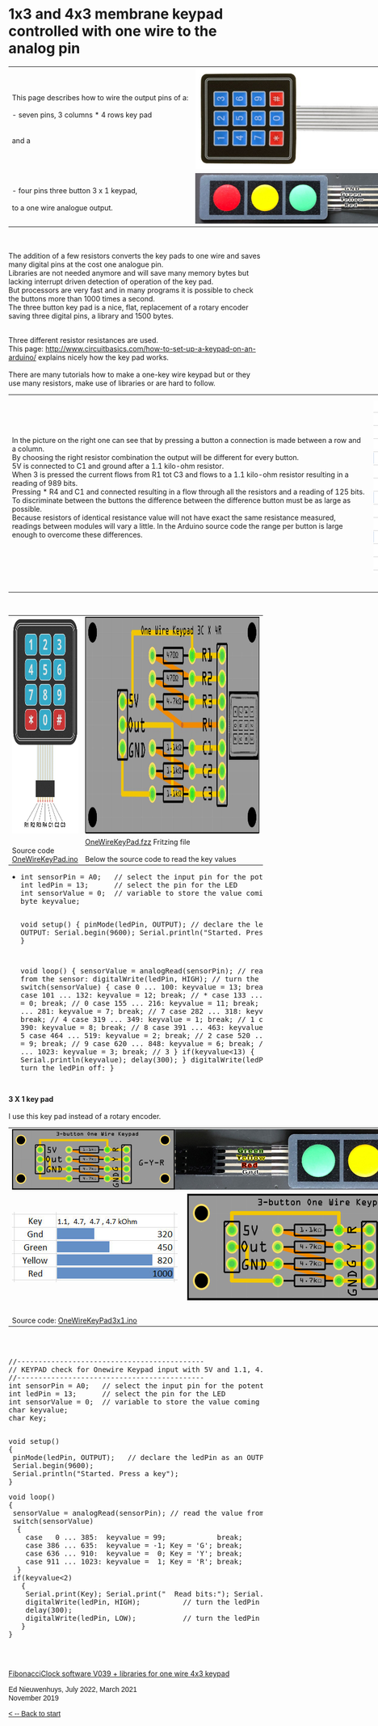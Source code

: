 # 1x3 and 4x3 membrane keypad controlled with one wire to the analog pin

<table style="width: 900px">
	<tr>
		<td><span lang="EN-GB" style="mso-ansi-language: EN-GB">
<span class="auto-style2">This page describes how to wire the output pins of a:<br />
		<br />
		- seven 
pins, 3 columns * 4 rows key pad <br />
		<br />
		<br />
		and a <br />
		</span></span></td>
		<td><img alt="keypad" height="200" src="3x4keypaddwars.jpg" /></td>
	</tr>
	<tr>
		<td><span lang="EN-GB" style="mso-ansi-language: EN-GB">
<span class="auto-style2">- four pins three button 3 x 1 keypad, <br />
		</span> <o:p><span class="auto-style2"><br />
		to a 
one wire analogue output. </span></o:p>
		</span></td>
		<td><img alt="keypad 3b" height="100" src="3Button.jpg" /></td>
	</tr>
</table>
<span lang="EN-GB" style="mso-ansi-language: EN-GB">
<o:p><span class="auto-style2"> <br />
<br />
The addition of a few resistors converts the key pads to one wire and saves 
many digital pins at the cost one analogue pin.<br />
Libraries are not needed anymore and will save many memory bytes but lacking</span></o:p><o:p><span class="auto-style2"> 
interrupt driven detection of operation of the key pad. <br />
But processors are very fast and in many programs it is possible to check the 
buttons more than 1000 times a second.<br />
The three button key pad is a nice, flat, replacement of a rotary encoder saving 
three digital pins, a library and 1500 bytes.</span></o:p></span></p>
<br />
Three different resistor resistances are used.<br />
This page:
<a href="http://www.circuitbasics.com/how-to-set-up-a-keypad-on-an-arduino/">
http://www.circuitbasics.com/how-to-set-up-a-keypad-on-an-arduino/</a>
<span lang="EN-GB" style="mso-ansi-language: EN-GB">explains nicely how the key 
pad works.</span><br />
<br />
There are many tutorials how to make a one-key wire keypad but or they use many 
resistors, make use of libraries or are hard to follow.</span></o:p></span></p>
<p class="MsoNormal">
<table style="width: 1000px">
	<tr>
		<td class="auto-style2">In the picture on the right one can see that by 
		pressing a button a connection is made between a row and a column. <br />
		By choosing the right resistor combination the output will be different 
		for every button. <br />
		5V is connected to C1 and ground after a 1.1 kilo-ohm resistor.<br />
		When 3 is pressed the current flows from R1 tot C3 and flows to a 1.1 
		kilo-ohm resistor resulting in a reading of 989 bits. <br />
		Pressing * R4 and C1 and connected resulting in a flow through all the 
		resistors and a reading of 125 bits.<br />
		To discriminate between the buttons the difference between the 
		difference button must be as large as possible.<br />
		Because resistors of identical resistance value will not have exact the 
		same resistance measured, readings between modules will vary a little. 
		In the Arduino source code the range per button is large enough to 
		overcome these differences. </td>
		<td class="auto-style2">
		<img alt="Analogue readings" height="342" src="Exceldata.png" width="280" /></td>
		<td><img alt="Keys" height="342" src="3x4keypadbuttonsk.jpg" />&nbsp;</td>
	</tr>
	<tr>
		<td class="auto-style2" colspan="3">&nbsp;</td>
	</tr>
</table>
<span lang="EN-GB" style="mso-ansi-language: EN-GB">
<o:p><span class="auto-style2"><br />
</span></o:p>
</span></p>
<table width="1000">
	<tr>
		<td>
		<img alt="3x4 Keypad" class="auto-style2" height="429" src="Arduino-Keypad-3X4-Pin-Diagram.jpg" width="222" /></td>
		<td style="width: 887px">
		<img alt="Module" height="429" src="Module.jpg" /></td>
	</tr>
	<tr>
		<td class="auto-style2"><br />
		Source code<br />
		<a href="OneWireKeyPad/OneWireKeyPad.ino">OneWireKeyPad.ino</a></td>
		<td class="auto-style2" style="width: 887px">
		<a href="OneWireKeyPad.fzz">OneWireKeyPad.fzz</a> Fritzing file<br />
		<br />
		Below the source code to read the key values</td>
	</tr>
</table>
<ul>
	<li>
	<pre>int sensorPin = A0;   // select the input pin for the potentiometer
int ledPin = 13;      // select the pin for the LED
int sensorValue = 0;  // variable to store the value coming from the sensor
byte keyvalue;

void setup() 
{
 pinMode(ledPin, OUTPUT);   // declare the ledPin as an OUTPUT:
 Serial.begin(9600); 
 Serial.println("Started. Press a key");
}

void loop() 
{
 sensorValue = analogRead(sensorPin); // read the value from the sensor:
 digitalWrite(ledPin, HIGH);          // turn the ledPin on
 switch(sensorValue)
  {
    case   0 ... 100:  keyvalue = 13; break;   // noise
    case 101 ... 132:  keyvalue = 12; break;   // * 
    case 133 ... 154:  keyvalue =  0; break;   // 0 
    case 155 ... 216:  keyvalue = 11; break;   // # 
    case 217 ... 281:  keyvalue =  7; break;   // 7 
    case 282 ... 318:  keyvalue =  4; break;   // 4 
    case 319 ... 349:  keyvalue =  1; break;   // 1 
    case 350 ... 390:  keyvalue =  8; break;   // 8 
    case 391 ... 463:  keyvalue =  5; break;   // 5 
    case 464 ... 519:  keyvalue =  2; break;   // 2 
    case 520 ... 619:  keyvalue =  9; break;   // 9 
    case 620 ... 848:  keyvalue =  6; break;   // 6 
    case 849 ... 1023: keyvalue =  3; break;   // 3
  }
 if(keyvalue&lt;13) { Serial.println(keyvalue); delay(300); }
 digitalWrite(ledPin, LOW);   // turn the ledPin off:
}</pre>
	</li>
</ul>
<p class="MsoNormal" style="width: 908px"><span lang="EN-GB" style="mso-ansi-language: EN-GB">
<o:p><span class="auto-style2"><br />
<o:p><strong>3 X 1 key pad<br />
<br />
</strong>I use this key pad instead of a rotary encoder.
<table style="width: 900px">
	<tr>
		<td colspan="2"><span lang="EN-GB" style="mso-ansi-language: EN-GB">
		<span class="auto-style2"><a href="3-button-OneWire.jpg">
		<img alt="PCB" class="auto-style3" height="120" src="3-button-OneWire.jpg" /></a></span></span><a href="3-Button.jpg"><img alt="3-button" class="auto-style3" height="120" src="3-Button.jpg" /></a></td>
	</tr>
	<tr>
		<td>
		<img alt="Read bits" height="139" src="Readbits3x1keypad.jpg" width="328" /></td>
		<td><a href="3-button-OneWire.jpg">
		<img alt="PCB" height="211" src="3-button-OneWire.jpg" width="514" /></a></td>
	</tr>
	<tr>
		<td>&nbsp;</td>
		<td>&nbsp;</td>
	</tr>
	<tr>
		<td>Source code: <a href="OneWireKeyPad3x1/OneWireKeyPad3x1.ino">
		OneWireKeyPad3x1.ino</a></td>
		<td>&nbsp;</td>
	</tr>
</table>
<br />
</o:p>
</span>
</o:p>
</span></p>
<pre>                           
//--------------------------------------------
// KEYPAD check for Onewire Keypad input with 5V and 1.1, 4.7, 4.7, 4.7 kOhm resistors
//--------------------------------------------
int sensorPin = A0;   // select the input pin for the potentiometer
int ledPin = 13;      // select the pin for the LED
int sensorValue = 0;  // variable to store the value coming from the sensor
char keyvalue;
char Key;
 </pre>
<pre>void setup() 
{
 pinMode(ledPin, OUTPUT);   // declare the ledPin as an OUTPUT:
 Serial.begin(9600); 
 Serial.println("Started. Press a key");
}</pre>
<pre>void loop() 
{
 sensorValue = analogRead(sensorPin); // read the value from the sensor:
 switch(sensorValue)
  {
    case   0 ... 385:  keyvalue = 99;            break;            // noise
    case 386 ... 635:  keyvalue = -1; Key = 'G'; break;            // G 
    case 636 ... 910:  keyvalue =  0; Key = 'Y'; break;            // Y 
    case 911 ... 1023: keyvalue =  1; Key = 'R'; break;            // R 
  }
 if(keyvalue&lt;2) 
   { 
    Serial.print(Key); Serial.print("  Read bits:"); Serial.println(sensorValue);
    digitalWrite(ledPin, HIGH);          // turn the ledPin on
    delay(300); 
    digitalWrite(ledPin, LOW);           // turn the ledPin off:
   }
}</pre>
<pre>
                          </pre>
<p class="MsoNormal"><span lang="EN-GB" style="mso-ansi-language: EN-GB">
<o:p>
<o:p></o:p>
<br class="auto-style2" />
<span class="auto-style2"><a href="FibonacciClockV039.zip">FibonacciClock 
software V039 + libraries for one wire 4x3 keypad</a></span></o:p></span></p>
<p class="MsoNormal">
<o:p>
</o:p>
</p>
<p class="MsoNormal">
<o:p><font face="Verdana, Arial, Helvetica, sans-serif">Ed Nieuwenhuys, 
	July 2022, March 2021<br />
<span class="auto-style4">November</span><o:p><span class="auto-style4"> 
        2019</span></font></o:p></o:p></p>

<p class="MsoNormal"><font face="Verdana, Arial, Helvetica, sans-serif">
	<a href="../index.html">&lt; --
        Back to start </a></font></p>

